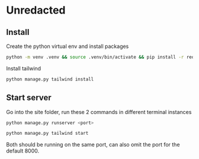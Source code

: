 # Unredacted

## Install
Create the python virtual env and install packages
```bash
python -m venv .venv && source .venv/bin/activate && pip install -r requirements.txt
```

Install tailwind
```bash
python manage.py tailwind install
```

## Start server
Go into the site folder, run these 2 commands in different terminal instances
```python
python manage.py runserver <port>
```
```bash
python manage.py tailwind start
```

Both should be running on the same port, can also omit the port for the default 8000.
